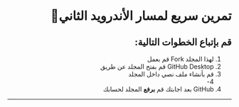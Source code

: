 <div dir = "rtl">
  
# تمرين سريع لمسار الأندرويد الثاني💚

##  قم بإتباع الخطوات التالية:

1. لهذا المجلد Fork قم بعمل
2. GitHub Desktop قم بفتح المجلد عن طريق  
3. قم بأنشاء ملف نصي داخل المجلد  
4- 
4. GitHub بعد اجابتك قم **برفع** المجلد لحسابك 
-------------------
</div>
